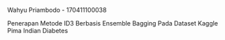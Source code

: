 Wahyu Priambodo - 170411100038

Penerapan Metode ID3 Berbasis Ensemble Bagging Pada Dataset Kaggle Pima Indian Diabetes
